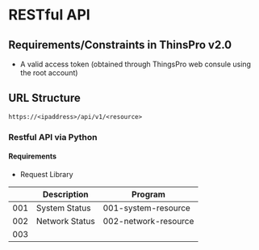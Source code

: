 # RESTful API

## Requirements/Constraints in ThinsPro v2.0
- A valid access token (obtained through ThingsPro web consule using the root
  account)

## URL Structure
```
https://<ipaddress>/api/v1/<resource>
```

### Restful API via Python
#### Requirements
- Request Library


|          | Description      | Program                 |
| -------- | ---------------- | ----------------------- |
| 001      | System Status    | 001-system-resource     |
| 002      | Network Status   | 002-network-resource    |
| 003      |                  |                         |


